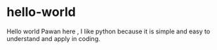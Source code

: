 # hello-world
Hello world
 Pawan here , I like python because it is simple and easy to understand
 and apply in coding.
